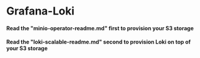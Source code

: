 # Grafana-Loki

#### Read the "minio-operator-readme.md" first to provision your S3 storage
#### Read the "loki-scalable-readme.md" second to provision Loki on top of your S3 storage
